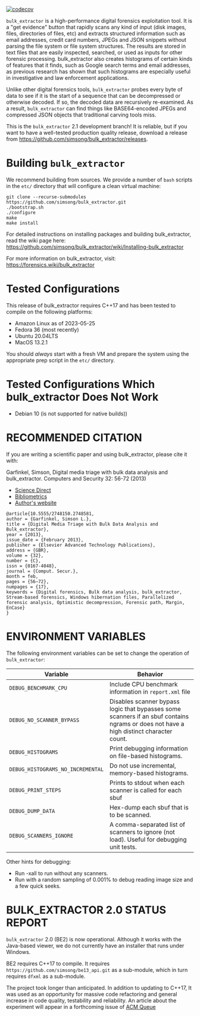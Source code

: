 [![codecov](https://codecov.io/gh/simsong/bulk_extractor/branch/main/graph/badge.svg?token=3w691sdgLu)](https://codecov.io/gh/simsong/bulk_extractor)

`bulk_extractor` is a high-performance digital forensics exploitation
tool.  It is a "get evidence" button that rapidly scans any kind of
input (disk images, files, directories of files, etc) and extracts
structured information such as email addresses, credit card numbers,
JPEGs and JSON snippets without parsing the file system or file system
structures. The results are stored in text files that are easily
inspected, searched, or used as inputs for other forensic
processing. bulk_extractor also creates histograms of certain kinds of
features that it finds, such as Google search terms and email
addresses, as previous research has shown that such histograms are
especially useful in investigative and law enforcement applications.

Unlike other digital forensics tools, `bulk_extractor` probes every byte of data to see if it is the start of a
sequence that can be decompressed or otherwise decoded. If so, the
decoded data are recursively re-examined. As a result, `bulk_extractor` can find things like BASE64-encoded JPEGs and
compressed JSON objects that traditional carving tools miss.

This is the `bulk_extractor` 2.1 development branch! It is reliable, but if you want to have a well-tested production quality release, download a release from https://github.com/simsong/bulk_extractor/releases.

Building `bulk_extractor`
=========================
We recommend building from sources. We provide a number of `bash` scripts in the `etc/` directory that will configure a clean virtual machine:

```
git clone --recurse-submodules https://github.com/simsong/bulk_extractor.git
./bootstrap.sh
./configure
make
make install
```

For detailed instructions on installing packages and building bulk_extractor, read the wiki page here:
https://github.com/simsong/bulk_extractor/wiki/Installing-bulk_extractor

For more information on bulk_extractor, visit: https://forensics.wiki/bulk_extractor

Tested Configurations
=====================
This release of bulk_extractor requires C++17 and has been tested to compile on the following platforms:

* Amazon Linux as of 2023-05-25
* Fedora 36 (most recently)
* Ubuntu 20.04LTS
* MacOS 13.2.1

You should *always* start with a fresh VM and prepare the system using the appropriate prep script in the `etc/` directory.

Tested Configurations Which bulk_extractor Does Not Work
========================================================
* Debian 10 (is not supported for native builds))

RECOMMENDED CITATION
====================
If you are writing a scientific paper and using bulk_extractor, please cite it with:

Garfinkel, Simson, Digital media triage with bulk data analysis and bulk_extractor. Computers and Security 32: 56-72 (2013)
* [Science Direct](https://www.sciencedirect.com/science/article/pii/S0167404812001472)
* [Bibliometrics](https://plu.mx/plum/a/?doi=10.1016/j.cose.2012.09.011&theme=plum-sciencedirect-theme&hideUsage=true)
* [Author's website](https://simson.net/clips/academic/2013.COSE.bulk_extractor.pdf)
```
@article{10.5555/2748150.2748581,
author = {Garfinkel, Simson L.},
title = {Digital Media Triage with Bulk Data Analysis and Bulk_extractor},
year = {2013},
issue_date = {February 2013},
publisher = {Elsevier Advanced Technology Publications},
address = {GBR},
volume = {32},
number = {C},
issn = {0167-4048},
journal = {Comput. Secur.},
month = feb,
pages = {56–72},
numpages = {17},
keywords = {Digital forensics, Bulk data analysis, bulk_extractor, Stream-based forensics, Windows hibernation files, Parallelized forensic analysis, Optimistic decompression, Forensic path, Margin, EnCase}
}
```

ENVIRONMENT VARIABLES
=====================
The following environment variables can be set to change the operation of `bulk_extractor`:

|Variable|Behavior|
|--------|--------|
|`DEBUG_BENCHMARK_CPU`|Include CPU benchmark information in `report.xml` file|
|`DEBUG_NO_SCANNER_BYPASS`|Disables scanner bypass logic that bypasses some scanners if an sbuf contains ngrams or does not have a high distinct character count.|
|`DEBUG_HISTOGRAMS`|Print debugging information on file-based histograms.|
|`DEBUG_HISTOGRAMS_NO_INCREMENTAL`|Do not use incremental, memory-based histograms.|
|`DEBUG_PRINT_STEPS`|Prints to stdout when each scanner is called for each sbuf|
|`DEBUG_DUMP_DATA`|Hex-dump each sbuf that is to be scanned.|
|`DEBUG_SCANNERS_IGNORE`|A comma-separated list of scanners to ignore (not load). Useful for debugging unit tests.|

Other hints for debugging:

* Run -xall to run without any scanners.
* Run with a random sampling of 0.001% to debug reading image size and a few quick seeks.


BULK_EXTRACTOR 2.0 STATUS REPORT
================================
`bulk_extractor` 2.0 (BE2) is now operational. Although it works with the Java-based viewer, we do not currently have an installer that runs under Windows.

BE2  requires C++17 to compile. It requires `https://github.com/simsong/be13_api.git` as a sub-module, which in turn requires `dfxml` as a sub-module.

The project took longer than anticipated. In addition to updating to C++17, It was used as an opportunity for massive code refactoring and general increase in code quality, testability and reliability. An article about the experiment will appear in a forthcoming issue of [ACM Queue](https://queue.acm.org/)
